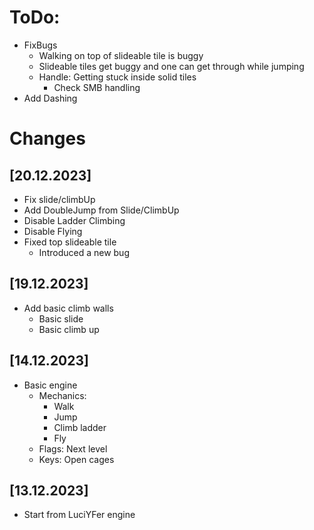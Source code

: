 # ToDo:

- FixBugs
  - Walking on top of slideable tile is buggy
  - Slideable tiles get buggy and one can get through while jumping
  - Handle: Getting stuck inside solid tiles
    - Check SMB handling
- Add Dashing

# Changes

## [20.12.2023]
- Fix slide/climbUp
- Add DoubleJump from Slide/ClimbUp
- Disable Ladder Climbing
- Disable Flying
- Fixed top slideable tile
  - Introduced a new bug
  
## [19.12.2023]
- Add basic climb walls
  - Basic slide
  - Basic climb up
  

## [14.12.2023]
- Basic engine
  - Mechanics:
    - Walk
    - Jump
    - Climb ladder
    - Fly
  - Flags: Next level
  - Keys: Open cages

## [13.12.2023]
- Start from LuciYFer engine
